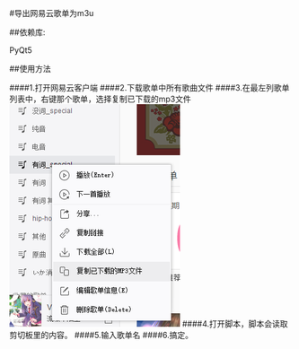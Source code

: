 #导出网易云歌单为m3u

##依赖库:

PyQt5

##使用方法

####1.打开网易云客户端
####2.下载歌单中所有歌曲文件
####3.在最左列歌单列表中，右键那个歌单，选择复制已下载的mp3文件
![我是图片=w=](readme_img/m1.png)
####4.打开脚本，脚本会读取剪切板里的内容。
####5.输入歌单名
####6.搞定。
